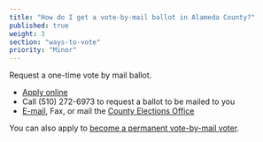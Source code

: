 ```yaml
---
title: "How do I get a vote-by-mail ballot in Alameda County?"
published: true
weight: 3
section: "ways-to-vote"
priority: "Minor"
---
```


Request a one-time vote by mail ballot.  
- [Apply online](https://www.acgov.org/rov/votebymail.htm)  
- Call (510) 272-6973 to request a ballot to be mailed to you  
- [E-mail](https://www.acgov.org/form_app/feedback/feedback.jsp?id=ROVvbm), Fax, or mail the [County Elections Office](#section-election-office-contact)  

You can also apply to [become a permanent vote-by-mail voter](https://www.acvote.org/acvote-assets/03_voting/PDFs/permVBMapplication-en.pdf).  
